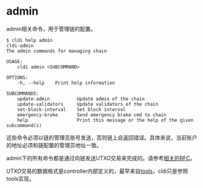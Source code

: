 # admin

admin相关命令，用于管理链的配置。

```plaintext
$ cldi help admin
cldi-admin
The admin commands for managing chain

USAGE:
    cldi admin <SUBCOMMAND>

OPTIONS:
    -h, --help    Print help information

SUBCOMMANDS:
    update-admin          Update admin of the chain
    update-validators     Update validators of the chain
    set-block-interval    Set block interval
    emergency-brake       Send emergency brake cmd to chain
    help                  Print this message or the help of the given subcommand(s)
```

这些命令必须以链的管理员账号发送，否则链上会返回错误。具体来说，当前账户的地址必须和链配置的管理员地址一致。

admin下的所有命令都是通过向链发送UTXO交易来完成的。请参考[相关的RFC](https://github.com/cita-cloud/rfcs/blob/master/rfcs/0002-technology/0002-technology.md#%E7%B3%BB%E7%BB%9F%E9%85%8D%E7%BD%AE)。

UTXO交易的数据格式是controller内部定义的，最早来自[tools](https://github.com/cita-cloud/tools)，cldi只是参照tools实现。
